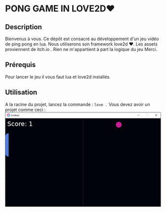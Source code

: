 # PONG GAME IN LOVE2D❤

## Description
Bienvenus à vous. Ce dépôt est consacré au développement d'un jeu vidéo de ping pong en lua. Nous utiliserons son framework love2d ❤. Les assets proviennent de itch.io . Rien ne m'appartient à part la logique du jeu Merci.

## Prérequis
Pour lancer le jeu il vous faut lua et love2d installés.

## Utilisation
A la racine du projet, lancez la commande : `love .`
Vous devez avoir un projet comme ceci : ![Première capture!](/assets/images/captures/pong.PNG)
